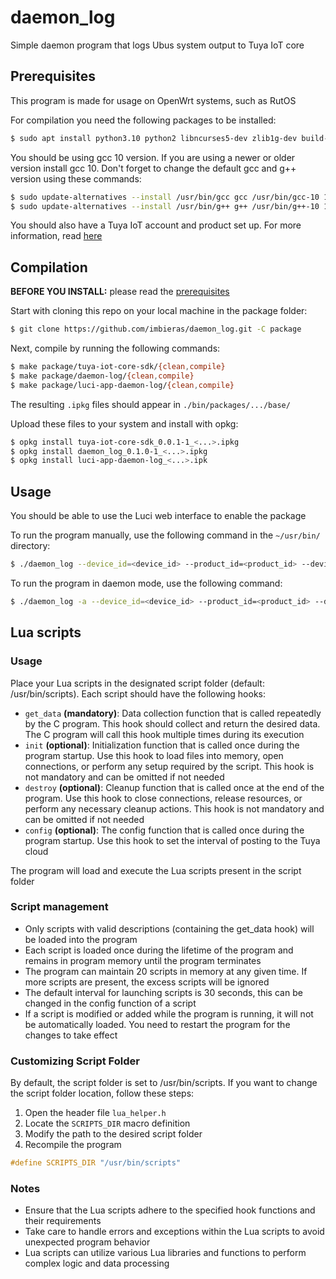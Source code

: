 # daemon_log

Simple daemon program that logs Ubus system output to Tuya IoT core

## Prerequisites

This program is made for usage on OpenWrt systems, such as RutOS

For compilation you need the following packages to be installed:

```sh
$ sudo apt install python3.10 python2 libncurses5-dev zlib1g-dev build-essential git gawk unzip u-boot-tools
```

You should be using gcc 10 version. If you are using a newer or older version install gcc 10. Don't forget to change the default gcc and g++ version using these commands:

```sh
$ sudo update-alternatives --install /usr/bin/gcc gcc /usr/bin/gcc-10 10
$ sudo update-alternatives --install /usr/bin/g++ g++ /usr/bin/g++-10 10
```

You should also have a Tuya IoT account and product set up. For more information, read [here](https://github.com/tuya/tuya-iot-core-sdk/blob/main/README.md)

## Compilation

**BEFORE YOU INSTALL:** please read the [prerequisites](#Prerequisites)

Start with cloning this repo on your local machine in the package folder:

```sh
$ git clone https://github.com/imbieras/daemon_log.git -C package
```

Next, compile by running the following commands:

```sh
$ make package/tuya-iot-core-sdk/{clean,compile}
$ make package/daemon-log/{clean,compile}
$ make package/luci-app-daemon-log/{clean,compile}
```

The resulting `.ipkg` files should appear in `./bin/packages/.../base/`

Upload these files to your system and install with opkg:

```sh
$ opkg install tuya-iot-core-sdk_0.0.1-1_<...>.ipkg
$ opkg install daemon_log_0.1.0-1_<...>.ipkg
$ opkg install luci-app-daemon-log_<...>.ipk
```

## Usage

You should be able to use the Luci web interface to enable the package

To run the program manually, use the following command in the `~/usr/bin/` directory:

```sh
$ ./daemon_log --device_id=<device_id> --product_id=<product_id> --device_secret=<device_secret>
```

To run the program in daemon mode, use the following command:

```sh
$ ./daemon_log -a --device_id=<device_id> --product_id=<product_id> --device_secret=<device_secret>
```

## Lua scripts

### Usage

Place your Lua scripts in the designated script folder (default: /usr/bin/scripts). Each script should have the following hooks:
    
- `get_data` **(mandatory)**: Data collection function that is called repeatedly by the C program. This hook should collect and return the desired data. The C program will call this hook multiple times during its execution
- `init` **(optional)**: Initialization function that is called once during the program startup. Use this hook to load files into memory, open connections, or perform any setup required by the script. This hook is not mandatory and can be omitted if not needed
- `destroy` **(optional)**: Cleanup function that is called once at the end of the program. Use this hook to close connections, release resources, or perform any necessary cleanup actions. This hook is not mandatory and can be omitted if not needed
- `config` **(optional)**: The config function that is called once during the program startup. Use this hook to set the interval of posting to the Tuya cloud

The program will load and execute the Lua scripts present in the script folder

### Script management

- Only scripts with valid descriptions (containing the get_data hook) will be loaded into the program
- Each script is loaded once during the lifetime of the program and remains in program memory until the program terminates
- The program can maintain 20 scripts in memory at any given time. If more scripts are present, the excess scripts will be ignored
- The default interval for launching scripts is 30 seconds, this can be changed in the config function of a script
- If a script is modified or added while the program is running, it will not be automatically loaded. You need to restart the program for the changes to take effect

### Customizing Script Folder

By default, the script folder is set to /usr/bin/scripts. If you want to change the script folder location, follow these steps:

1. Open the header file `lua_helper.h`
1. Locate the `SCRIPTS_DIR` macro definition
1. Modify the path to the desired script folder
1. Recompile the program

```c
#define SCRIPTS_DIR "/usr/bin/scripts"
```

### Notes

- Ensure that the Lua scripts adhere to the specified hook functions and their requirements
- Take care to handle errors and exceptions within the Lua scripts to avoid unexpected program behavior
- Lua scripts can utilize various Lua libraries and functions to perform complex logic and data processing

